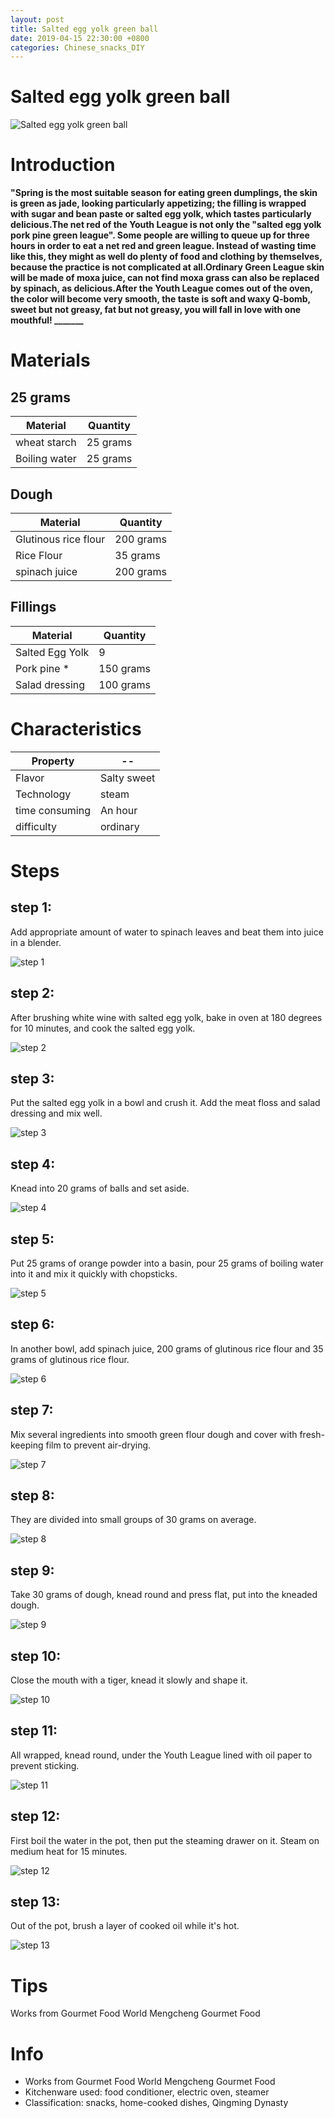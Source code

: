 ```yaml
---
layout: post
title: Salted egg yolk green ball
date: 2019-04-15 22:30:00 +0800
categories: Chinese_snacks_DIY
---
```


# Salted egg yolk green ball

![Salted egg yolk green ball]({{site.baseurl}}/img/452553/452553.jpg)

# Introduction

**"Spring is the most suitable season for eating green dumplings, the skin is green as jade, looking particularly appetizing; the filling is wrapped with sugar and bean paste or salted egg yolk, which tastes particularly delicious.The net red of the Youth League is not only the "salted egg yolk pork pine green league". Some people are willing to queue up for three hours in order to eat a net red and green league. Instead of wasting time like this, they might as well do plenty of food and clothing by themselves, because the practice is not complicated at all.Ordinary Green League skin will be made of moxa juice, can not find moxa grass can also be replaced by spinach, as delicious.After the Youth League comes out of the oven, the color will become very smooth, the taste is soft and waxy Q-bomb, sweet but not greasy, fat but not greasy, you will fall in love with one mouthful! _______**

# Materials


## 25 grams

Material|Quantity
--|--
wheat starch|25 grams
Boiling water|25 grams

## Dough

Material|Quantity
--|--
Glutinous rice flour|200 grams
Rice Flour|35 grams
spinach juice|200 grams

## Fillings

Material|Quantity
--|--
Salted Egg Yolk|9
Pork pine *|150 grams
Salad dressing|100 grams

# Characteristics

Property|--
--|--
Flavor|Salty sweet
Technology|steam
time consuming|An hour
difficulty|ordinary

# Steps

## step 1:

Add appropriate amount of water to spinach leaves and beat them into juice in a blender.

![step 1]({{site.baseurl}}/img/452553/1.jpg)

## step 2:

After brushing white wine with salted egg yolk, bake in oven at 180 degrees for 10 minutes, and cook the salted egg yolk.

![step 2]({{site.baseurl}}/img/452553/2.jpg)

## step 3:

Put the salted egg yolk in a bowl and crush it. Add the meat floss and salad dressing and mix well.

![step 3]({{site.baseurl}}/img/452553/3.jpg)

## step 4:

Knead into 20 grams of balls and set aside.

![step 4]({{site.baseurl}}/img/452553/4.jpg)

## step 5:

Put 25 grams of orange powder into a basin, pour 25 grams of boiling water into it and mix it quickly with chopsticks.

![step 5]({{site.baseurl}}/img/452553/5.jpg)

## step 6:

In another bowl, add spinach juice, 200 grams of glutinous rice flour and 35 grams of glutinous rice flour.

![step 6]({{site.baseurl}}/img/452553/6.jpg)

## step 7:

Mix several ingredients into smooth green flour dough and cover with fresh-keeping film to prevent air-drying.

![step 7]({{site.baseurl}}/img/452553/7.jpg)

## step 8:

They are divided into small groups of 30 grams on average.

![step 8]({{site.baseurl}}/img/452553/8.jpg)

## step 9:

Take 30 grams of dough, knead round and press flat, put into the kneaded dough.

![step 9]({{site.baseurl}}/img/452553/9.jpg)

## step 10:

Close the mouth with a tiger, knead it slowly and shape it.

![step 10]({{site.baseurl}}/img/452553/10.jpg)

## step 11:

All wrapped, knead round, under the Youth League lined with oil paper to prevent sticking.

![step 11]({{site.baseurl}}/img/452553/11.jpg)

## step 12:

First boil the water in the pot, then put the steaming drawer on it. Steam on medium heat for 15 minutes.

![step 12]({{site.baseurl}}/img/452553/12.jpg)

## step 13:

Out of the pot, brush a layer of cooked oil while it's hot.

![step 13]({{site.baseurl}}/img/452553/13.jpg)

# Tips

Works from Gourmet Food World Mengcheng Gourmet Food

# Info

- Works from Gourmet Food World Mengcheng Gourmet Food
- Kitchenware used: food conditioner, electric oven, steamer
- Classification: snacks, home-cooked dishes, Qingming Dynasty